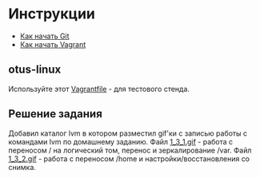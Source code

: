 # Инструкции

* [Как начать Git](git_quick_start.md)
* [Как начать Vagrant](vagrant_quick_start.md)

## otus-linux

Используйте этот [Vagrantfile](Vagrantfile) - для тестового стенда.

## Решение задания

Добавил каталог lvm в котором разместил gif'ки с записью работы с командами lvm по домашнему заданию. 
Файл [1_3_1.gif](https://github.com/maxstarkov/otus-linux/blob/1_3/lvm/1_3_1.gif) - работа с переносом / на логический том, перенос и зеркалирование /var. 
Файл [1_3_2.gif](https://github.com/maxstarkov/otus-linux/blob/1_3/lvm/1_3_2.gif) - работа с переносом /home и настройки/восстановления со снимка.
